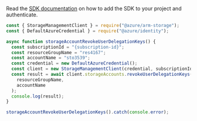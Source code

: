 Read the [SDK documentation](https://github.com/Azure/azure-sdk-for-js/blob/%40azure%2Farm-storage_17.2.0/sdk/storage/arm-storage/README.md) on how to add the SDK to your project and authenticate.

```javascript
const { StorageManagementClient } = require("@azure/arm-storage");
const { DefaultAzureCredential } = require("@azure/identity");

async function storageAccountRevokeUserDelegationKeys() {
  const subscriptionId = "{subscription-id}";
  const resourceGroupName = "res4167";
  const accountName = "sto3539";
  const credential = new DefaultAzureCredential();
  const client = new StorageManagementClient(credential, subscriptionId);
  const result = await client.storageAccounts.revokeUserDelegationKeys(
    resourceGroupName,
    accountName
  );
  console.log(result);
}

storageAccountRevokeUserDelegationKeys().catch(console.error);
```
